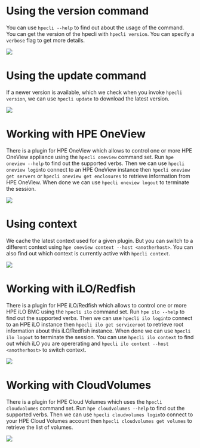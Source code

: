 # Using the version command 
You can use `hpecli --help` to find out about the usage of the command. You can get the version of the hpecli with `hpecli version`. You can specify a `verbose` flag to get more details. 

<img src="hpecli-version-new.gif" align="center">

# Using the update command
If a newer version is available, which we check when you invoke `hpecli version`, we can use `hpecli update` to download the latest version.

<img src="hpecli-update-new.gif" align="center">

# Working with HPE OneView
There is a plugin for HPE OneView which allows to control one or more HPE OneView appliance using the `hpecli oneview` command set. Run `hpe oneview --help` to find out the supported verbs. Then we can use `hpecli oneview login`to connect to an HPE OneView instance then `hpecli oneview get servers` or `hpecli oneview get enclosures` to retrieve information from HPE OneView. When done we can use `hpecli oneview logout` to terminate the session.

<img src="hpecli-oneview-new.gif" align="center">

# Using context
We cache the latest context used for a given plugin. But you can switch to a different context using `hpe oneview context --host <anotherhost>`. You can also find out which context is currently active with `hpecli context`.

<img src="hpecli-context-new.gif" align="center">

# Working with iLO/Redfish 
There is a plugin for HPE iLO/Redfish which allows to control one or more HPE iLO BMC using the `hpecli ilo` command set. Run `hpe ilo --help` to find out the supported verbs. Then we can use `hpecli ilo login`to connect to an HPE iLO instance then `hpecli ilo get serviceroot` to retrieve root information about this iLO/Redfish instance. When done we can use `hpecli ilo logout` to terminate the session. You can use `hpecli ilo context` to find out which iLO you are opererating and `hpecli ilo context --host <anotherhost>` to switch context.

<img src="hpecli-ilo-new.gif" align="center">

# Working with CloudVolumes
There is a plugin for HPE Cloud Volumes which uses the `hpecli cloudvolumes` command set. Run `hpe cloudvolumes --help` to find out the supported verbs. Then we can use `hpecli cloudvolumes login`to connect to your HPE Cloud Volumes account then `hpecli cloudvolumes get volumes` to retrieve the list of volumes.

<img src="hpecli-cloudvolumes-new.gif" align="center">
